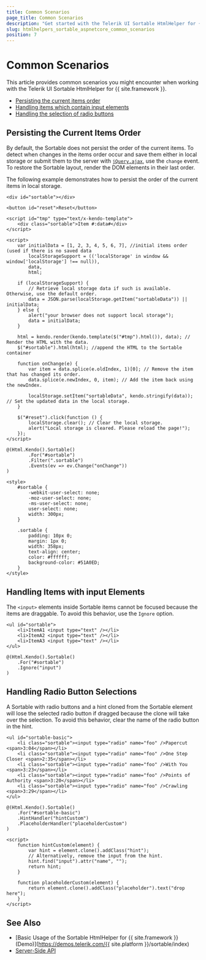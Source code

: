 ```yaml
---
title: Common Scenarios
page_title: Common Scenarios
description: "Get started with the Telerik UI Sortable HtmlHelper for {{ site.framework }} and learn check out the common scenarios."
slug: htmlhelpers_sortable_aspnetcore_common_scenarios
position: 7
---
```


# Common Scenarios

This article provides common scenarios you might encounter when working with the Telerik UI Sortable HtmlHelper for {{ site.framework }}.

* [Persisting the current items order](#persisting-the-current-items-order)
* [Handling items which contain input elements](#handling-items-with-input-elements)
* [Handling the selection of radio buttons](#handling-radio-button-selections)

## Persisting the Current Items Order

By default, the Sortable does not persist the order of the current items. To detect when changes in the items order occur and save them either in local storage or submit them to the server with [`jQuery.ajax`](http://api.jquery.com/jQuery.ajax/), use the `change` event. To restore the Sortable layout, render the DOM elements in their last order.

The following example demonstrates how to persist the order of the current items in local storage.

    <div id="sortable"></div>

    <button id="reset">Reset</button>

    <script id="tmp" type="text/x-kendo-template">
        <div class="sortable">Item #:data#</div>
    </script>

    <script>
        var initialData = [1, 2, 3, 4, 5, 6, 7], //initial items order (used if there is no saved data
            localStorageSupport = (('localStorage' in window && window['localStorage'] !== null)),
            data,
            html;

        if (localStorageSupport) {
            // Retrieve local storage data if such is available. Otherwise, use the default order.
            data = JSON.parse(localStorage.getItem("sortableData")) || initialData;
        } else {
            alert("your browser does not support local storage");
            data = initialData;
        }

        html = kendo.render(kendo.template($("#tmp").html()), data); // Render the HTML with the data.
        $("#sortable").html(html); //append the HTML to the Sortable container

        function onChange(e) {
            var item = data.splice(e.oldIndex, 1)[0]; // Remove the item that has changed its order.
            data.splice(e.newIndex, 0, item); // Add the item back using the newIndex.

            localStorage.setItem("sortableData", kendo.stringify(data)); // Set the updated data in the local storage.
        }

        $("#reset").click(function () {
            localStorage.clear(); // Clear the local storage.
            alert("Local storage is cleared. Please reload the page!");
        });
    </script>

    @(Html.Kendo().Sortable()
            .For("#sortable")
            .Filter(".sortable")
            .Events(ev => ev.Change("onChange"))
    )

    <style>
        #sortable {
            -webkit-user-select: none;
            -moz-user-select: none;
            -ms-user-select: none;
            user-select: none;
            width: 300px;
        }

        .sortable {
            padding: 10px 0;
            margin: 1px 0;
            width: 358px;
            text-align: center;
            color: #ffffff;
            background-color: #51A0ED;
        }
    </style>

## Handling Items with input Elements

The `<input>` elements inside Sortable items cannot be focused because the items are draggable. To avoid this behavior, use the `Ignore` option.

    <ul id="sortable">
        <li>ItemA1 <input type="text" /></li>
        <li>ItemA2 <input type="text" /></li>
        <li>ItemA3 <input type="text" /></li>
    </ul>

    @(Html.Kendo().Sortable()
        .For("#sortable")
        .Ignore("input")
    )   

## Handling Radio Button Selections

A Sortable with radio buttons and a hint cloned from the Sortable element will lose the selected radio button if dragged because the clone will take over the selection. To avoid this behavior, clear the name of the radio button in the hint.

    <ul id="sortable-basic">
        <li class="sortable"><input type="radio" name="foo" />Papercut <span>3:04</span></li>
        <li class="sortable"><input type="radio" name="foo" />One Step Closer <span>2:35</span></li>
        <li class="sortable"><input type="radio" name="foo" />With You <span>3:23</span></li>
        <li class="sortable"><input type="radio" name="foo" />Points of Authority <span>3:20</span></li>
        <li class="sortable"><input type="radio" name="foo" />Crawling <span>3:29</span></li>
    </ul>

    @(Html.Kendo().Sortable()
        .For("#sortable-basic")
        .HintHandler("hintCustom")
        .PlaceholderHandler("placeholderCustom")
    )

    <script>
        function hintCustom(element) {
            var hint = element.clone().addClass("hint");
            // Alternatively, remove the input from the hint.
            hint.find("input").attr("name", "");
            return hint;
        }

        function placeholderCustom(element) {
            return element.clone().addClass("placeholder").text("drop here");
        }
    </script>

## See Also

* [Basic Usage of the Sortable HtmlHelper for {{ site.framework }} (Demo)](https://demos.telerik.com/{{ site.platform }}/sortable/index)
* [Server-Side API](/api/sortable)
